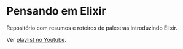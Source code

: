 #  Pensando em Elixir

Repositório com resumos e roteiros de palestras introduzindo Elixir.

Ver [playlist no Youtube](https://www.youtube.com/playlist?list=PLF5ttO8F-IsT42x53iFxOhmY70AWf-nd6).

